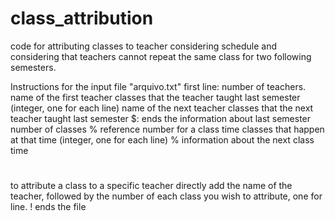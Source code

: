 # class_attribution
code for attributing classes to teacher considering schedule and considering that teachers cannot repeat the same class for two following semesters.

Instructions for the input file "arquivo.txt"
first line: number of teachers.
name of the first teacher
classes that the teacher taught last semester (integer, one for each line)
name of the next teacher
classes that the next teacher taught last semester
$: ends the information about last semester
number of classes
%
reference number for a class time
classes that happen at that time (integer, one for each line)
%
information about the next class time
# 
to attribute a class to a specific teacher directly add the name of the teacher, followed by the number of each class you wish to attribute, one for line.
! ends the file
